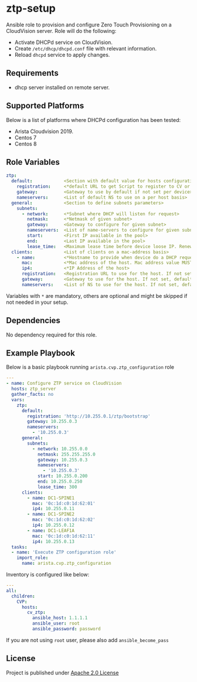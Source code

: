 ztp-setup
=========

Ansible role to provision and configure Zero Touch Provisioning on a CloudVision server. Role will do the following:

- Activate DHCPd service on CloudVision.
- Create `/etc/dhcp/dhcpd.conf` file with relevant information.
- Reload `dhcpd` service to apply changes.

Requirements
------------

- dhcp server installed on remote server.

Supported Platforms
-------------------

Below is a list of platforms where DHCPd configuration has been tested:

- Arista Cloudvision 2019.
- Centos 7
- Centos 8

Role Variables
--------------

```yaml
ztp:
  default:            <Section with default value for hosts configuration>
    registration:     <*default URL to get Script to register to CV or initial configuration>
    gateway:          <Gateway to use by default if not set per device>
    nameservers:      <List of default NS to use on a per host basis>
  general:            <Section to define subnets parameters>
    subnets:
      - network:      <*Subnet where DHCP will listen for request>
        netmask:      <*Netmask of given subnet>
        gateway:      <Gateway to configure for given subnet>
        nameservers:  <List of name-servers to configure for given subnet>
        start:        <First IP available in the pool>
        end:          <Last IP available in the pool>
        lease_time:   <Maximum lease time before device loose IP. Renewal is max/2>
  clients:            <List of clients on a mac-address basis>
    - name:           <*Hostname to provide when device do a DHCP request>
      mac:            <*Mac address of the host. Mac address value MUST be protected by either single or dual quotes>
      ip4:            <*IP Address of the host>
      registration:   <Registration URL to use for the host. If not set, default value will be applied>
      gateway:        <Gateway to use for the host. If not set, default value will be applied>
      nameservers:    <List of NS to use for the host. If not set, default value will be applied>
```

Variables with `*` are mandatory, others are optional and might be skipped if not needed in your setup.

Dependencies
------------

No dependency required for this role.

Example Playbook
----------------

Below is a basic playbook running `arista.cvp.ztp_configuration` role

```yaml
---
- name: Configure ZTP service on CloudVision
  hosts: ztp_server
  gather_facts: no
  vars:
    ztp:
      default:
        registration: 'http://10.255.0.1/ztp/bootstrap'
        gateway: 10.255.0.3
        nameservers:
          - '10.255.0.3'
      general:
        subnets:
          - network: 10.255.0.0
            netmask: 255.255.255.0
            gateway: 10.255.0.3
            nameservers:
              - '10.255.0.3'
            start: 10.255.0.200
            end: 10.255.0.250
            lease_time: 300
      clients:
        - name: DC1-SPINE1
          mac: '0c:1d:c0:1d:62:01'
          ip4: 10.255.0.11
        - name: DC1-SPINE2
          mac: '0c:1d:c0:1d:62:02'
          ip4: 10.255.0.12
        - name: DC1-LEAF1A
          mac: '0c:1d:c0:1d:62:11'
          ip4: 10.255.0.13
  tasks:
  - name: 'Execute ZTP configuration role'
    import_role:
      name: arista.cvp.ztp_configuration
```

Inventory is configured like below:

```yaml
---
all:
  children:
    CVP:
      hosts:
        cv_ztp:
          ansible_host: 1.1.1.1
          ansible_user: root
          ansible_password: password
```

If you are not using `root` user, please also add `ansible_become_pass`

## License

Project is published under [Apache 2.0 License](../../../../../LICENSE)
